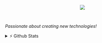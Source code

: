 <p align="center">
  <img src="https://skillicons.dev/icons?i=c,linux" />
</p>

&nbsp;

*Passionate about creating new technologies!*


<details>
  <summary>⚡ Github Stats</summary>

  <a href="#">![Github stats](https://github-readme-stats-lake-gamma.vercel.app/api?username=pandfun&count_private=true&hide_border=true&show_icons=true&theme=chartreuse-dark)</a>
  <a href="#">![Top Langs](https://github-readme-stats-lake-gamma.vercel.app/api/top-langs/?username=pandfun&layout=compact&theme=chartreuse-dark&hide_border=true&count_private=true)</a>


</details>


<!--
**pandfun/pandfun** is a ✨ _special_ ✨ repository because its `README.md` (this file) appears on your GitHub profile.

Here are some ideas to get you started:

- 🔭 I’m currently working on ...
- 🌱 I’m currently learning ...
- 👯 I’m looking to collaborate on ...
- 🤔 I’m looking for help with ...
- 💬 Ask me about ...
- 📫 How to reach me: ...
- 😄 Pronouns: ...
- ⚡ Fun fact: ...
-->
